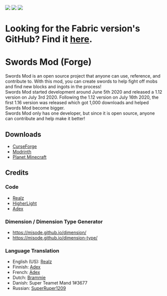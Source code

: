 [![](https://cf.way2muchnoise.eu/full_swords-mod_downloads.svg)](https://www.curseforge.com/minecraft/mc-mods/swords-mod) [![](https://cf.way2muchnoise.eu/packs/swords-mod.svg)](https://www.curseforge.com/minecraft/mc-mods/swords-mod) [![](https://cf.way2muchnoise.eu/versions/swords-mod.svg)](https://www.curseforge.com/minecraft/mc-mods/swords-mod)

# Looking for the Fabric version's GitHub? Find it [here](https://github.com/KingRealzYT/SwordsModFabric). 

# Swords Mod (Forge)

Swords Mod is an open source project that anyone can use, reference, and contribute to. With this mod, you can create swords to help fight off mobs and find new blocks and ingots in the process!  
Swords Mod started development around June 5th 2020 and released a 1.12 version on July 3rd 2020. Following the 1.12 version on July 16th 2020, the first 1.16 version was released which got 1,000 downloads and helped Swords Mod become bigger.  
Swords Mod only has one developer, but since it is open source, anyone can contribute and help make it better!  

## Downloads

- [CurseForge](https://www.curseforge.com/minecraft/mc-mods/swords-mod/files)
- [Modrinth](https://modrinth.com/mod/rswords/versions)
- [Planet Minecraft](https://www.planetminecraft.com/mod/swords-mod/)

## Credits

### Code

- [Realz](https://github.com/KingRealzYT)
- [HigherLight](https://github.com/HigherLightz)
- [Adex](https://github.com/adex720)

### Dimension / Dimension Type Generator
- https://misode.github.io/dimension/
- https://misode.github.io/dimension-type/


### Language Translation

- English (US): [Realz](https://github.com/KingRealzYT)
- Finnish: [Adex](https://github.com/adex720)
- French: [Adex](https://github.com/adex720)
- Dutch: [Brammie](https://github.com/brammie15)
- Danish: Super Teamet Mand 1#3677
- Russian: [SuperRuper1209](https://www.curseforge.com/members/superruper1209/projects)
